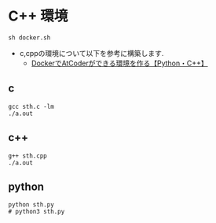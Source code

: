# C++ 環境

```
sh docker.sh
```

- c,cppの環境について以下を参考に構築します.
    - [DockerでAtCoderができる環境を作る【Python・C++】](https://qiita.com/hinamimi/items/b3dd159f956628cebdbb)

## c

```
gcc sth.c -lm
./a.out
```

## c++

```
g++ sth.cpp
./a.out
```

## python

```
python sth.py
# python3 sth.py
```